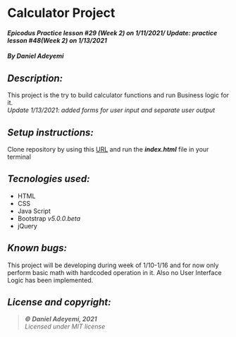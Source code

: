 # Calculator Project
#### *Epicodus Practice lesson #29 (Week 2) on 1/11/2021/ Update: practice lesson #48(Week 2) on 1/13/2021*
***By Daniel Adeyemi***

## *Description:*
This project is the try to build calculator functions and run Business logic for it.   
*Update 1/13/2021: added forms for user input and separate user output*

## *Setup instructions:*
Clone repository by using this [URL](https://github.com/DanielAdeyemi/Epicodus_1_11_calculator.git) and run the ***index.html*** file in your terminal

## *Tecnologies used:*
* HTML
* CSS
* Java Script
* Bootstrap *v5.0.0.beta*
* jQuery

## *Known bugs:*
This project will be developing during week of 1/10-1/16 and for now only perform basic math with hardcoded operation in it. Also no User Interface Logic has been implemented.

## *License and copyright:*

> ***© Daniel Adeyemi, 2021***   
> *Licensed under MIT license*